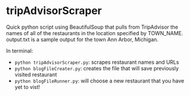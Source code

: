# tripAdvisorScraper

Quick python script using BeautifulSoup that pulls from TripAdvisor the names of all of the restaurants in the location specified by TOWN_NAME. output.txt is a sample output for the town Ann Arbor, Michigan.

In terminal:

* `python tripAdvisorScraper.py`: scrapes restaurant names and URLs
* `python blogFileCreater.py`: creates the file that will save previously visited restaurant
* `python blogFileRunner.py`: will choose a new restaurant that you have yet to vist!



